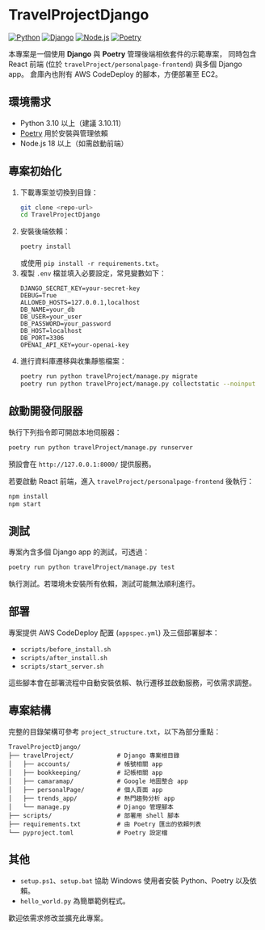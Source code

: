 # TravelProjectDjango


[![Python](https://img.shields.io/badge/python-3.10%2B-blue?logo=python)](https://www.python.org/)
[![Django](https://img.shields.io/badge/Django-5.1.6-green?logo=django)](https://www.djangoproject.com/)
[![Node.js](https://img.shields.io/badge/Node.js-18%2B-brightgreen?logo=node.js)](https://nodejs.org/)
[![Poetry](https://img.shields.io/badge/poetry-2.0%2B-blueviolet?logo=pypi)](https://python-poetry.org/)


本專案是一個使用 **Django** 與 **Poetry** 管理後端相依套件的示範專案，
同時包含 React 前端 (位於 `travelProject/personalpage-frontend`) 與多個 Django app。
倉庫內也附有 AWS CodeDeploy 的腳本，方便部署至 EC2。

## 環境需求

- Python 3.10 以上（建議 3.10.11）
- [Poetry](https://python-poetry.org/) 用於安裝與管理依賴
- Node.js 18 以上（如需啟動前端）

## 專案初始化

1. 下載專案並切換到目錄：
   ```bash
   git clone <repo-url>
   cd TravelProjectDjango
   ```
2. 安裝後端依賴：
   ```bash
   poetry install
   ```
   或使用 `pip install -r requirements.txt`。
3. 複製 `.env` 檔並填入必要設定，常見變數如下：
   ```env
   DJANGO_SECRET_KEY=your-secret-key
   DEBUG=True
   ALLOWED_HOSTS=127.0.0.1,localhost
   DB_NAME=your_db
   DB_USER=your_user
   DB_PASSWORD=your_password
   DB_HOST=localhost
   DB_PORT=3306
   OPENAI_API_KEY=your-openai-key
   ```
4. 進行資料庫遷移與收集靜態檔案：
   ```bash
   poetry run python travelProject/manage.py migrate
   poetry run python travelProject/manage.py collectstatic --noinput
   ```

## 啟動開發伺服器

執行下列指令即可開啟本地伺服器：
```bash
poetry run python travelProject/manage.py runserver
```
預設會在 `http://127.0.0.1:8000/` 提供服務。

若要啟動 React 前端，進入 `travelProject/personalpage-frontend` 後執行：
```bash
npm install
npm start
```

## 測試

專案內含多個 Django app 的測試，可透過：
```bash
poetry run python travelProject/manage.py test
```
執行測試。若環境未安裝所有依賴，測試可能無法順利進行。

## 部署

專案提供 AWS CodeDeploy 配置 (`appspec.yml`) 及三個部署腳本：
- `scripts/before_install.sh`
- `scripts/after_install.sh`
- `scripts/start_server.sh`

這些腳本會在部署流程中自動安裝依賴、執行遷移並啟動服務，可依需求調整。

## 專案結構

完整的目錄架構可參考 `project_structure.txt`，以下為部分重點：

```
TravelProjectDjango/
├── travelProject/            # Django 專案根目錄
│   ├── accounts/             # 帳號相關 app
│   ├── bookkeeping/          # 記帳相關 app
│   ├── camaramap/            # Google 地圖整合 app
│   ├── personalPage/         # 個人頁面 app
│   ├── trends_app/           # 熱門趨勢分析 app
│   └── manage.py             # Django 管理腳本
├── scripts/                  # 部署用 shell 腳本
├── requirements.txt          # 由 Poetry 匯出的依賴列表
└── pyproject.toml            # Poetry 設定檔
```


## 其他

- `setup.ps1`、`setup.bat` 協助 Windows 使用者安裝 Python、Poetry 以及依賴。
- `hello_world.py` 為簡單範例程式。

歡迎依需求修改並擴充此專案。
